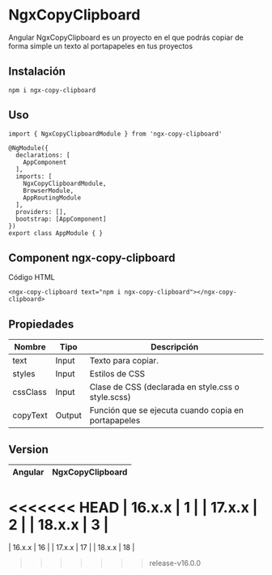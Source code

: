 # NgxCopyClipboard


Angular NgxCopyClipboard es un proyecto en el que podrás copiar de forma simple un texto al portapapeles en tus proyectos


## Instalación

```
npm i ngx-copy-clipboard
```


## Uso

```
import { NgxCopyClipboardModule } from 'ngx-copy-clipboard'

@NgModule({
  declarations: [
    AppComponent
  ],
  imports: [
    NgxCopyClipboardModule,
    BrowserModule,
    AppRoutingModule
  ],
  providers: [],
  bootstrap: [AppComponent]
})
export class AppModule { }
```

## Component ngx-copy-clipboard

Código HTML
```
<ngx-copy-clipboard text="npm i ngx-copy-clipboard"></ngx-copy-clipboard>
```


## Propiedades
| Nombre  | Tipo  | Descripción |
| ------------ | --------------- | --------------- |
| text     |  Input  | Texto para copiar. |
| styles      |  Input  |  Estilos de CSS |
| cssClass |  Input  |  Clase de CSS (declarada en style.css o style.scss) |
| copyText |  Output  |  Función que se ejecuta cuando copia en portapapeles |


## Version
| Angular  | NgxCopyClipboard  |
| ------------ | --------------- |
<<<<<<< HEAD
| 16.x.x |  1  |
| 17.x.x |  2  |
| 18.x.x |  3  |
=======
| 16.x.x |  16  |
| 17.x.x |  17  |
| 18.x.x |  18  |
>>>>>>> release-v16.0.0
